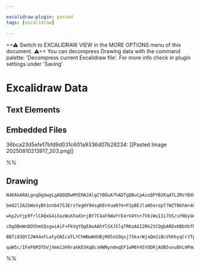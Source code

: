 ```yaml
---

excalidraw-plugin: parsed
tags: [excalidraw]

---
```

==⚠  Switch to EXCALIDRAW VIEW in the MORE OPTIONS menu of this document. ⚠== You can decompress Drawing data with the command palette: 'Decompress current Excalidraw file'. For more info check in plugin settings under 'Saving'


# Excalidraw Data

## Text Elements
## Embedded Files
36bca23d5efe17bfd9d031c601a9336d07b28234: [[Pasted Image 20250810213917_203.png]]

%%
## Drawing
```compressed-json
N4KAkARALgngDgUwgLgAQQQDwMYEMA2AlgCYBOuA7hADTgQBuCpAzoQPYB2KqATLZMzYBXUtiRoIACyhQ4zZAHoFAc0JRJQgEYA6bGwC2CgF7N6hbEcK4OCtptbErHALRY8RMpWdx8Q1TdIEfARcZgRmBShcZQUebQBGABZtAAYaOiCEfQQOKGZuAG1wMFAwMogSbgr9ABEAeSgAaQBWADkATigADhqAZgR6dslCABUAcWV0sshYRCrCfWikfnLM

bmd2lIA2bWaVyBh1nnb47S3ErsTegHY94sgKEnVueN7m+P2pBEJlaW5eropT7WZTBbhA+4QZhQUhsADWCAAwmx8GxSFUYdZmHBcIFclNyppcNg4cpYUIOMRkaj0RJMRxsbiclACZAAGaEfD4ADKsDBEkEHlZUJh8IQAHUnpJuHxIdDYQjeTB+ehBZVPuTfhxwvk0B9IWwcdg1Ic9SkIdMIGThHAAJLEXWoAoAXU+bPI2Xt3A4Qi5n0IlKwVVwaQ1

wkp2uYjp9frlCAQxG4iXazWuXXaXU+jBY7C4aF6WaYrE4rU4Yn+7V6iWu13i7US/uYNUyUAT3DZBDCn004eIAFFgtlctHffhPkI4MRcK3E3rbhder14s1UzxM5CiBw4d7R59USS22gO/gu3KolAhI6IIhKQHJm7OQgvRJeltNHgeL1iM0EGyEPFrk0NliHaYgUiXbAthSeJcErV8wMAtdP0SYVmHccQnXuMB9WmbD7ldSFsFhOAdy5YoAF9wAIyB

cDgOBeWnDDShmSQsgwiAiF+FkVgYQgEAoAAhYlSXJSlqTRKoAGI2Rk2SCQgbARDxKBbVbfReQVJEUQkiRJPif8DPkxTSGU1SsiEklrQpKltNpdB6UZZSjKU5kzP0AAxTkeT5di1UTHjjNMtSNLFSViGeNBZXKQLXOC0VFR8qo/OckzYqyAAlYQtR1F4Apc3I3LqI0TRec08tSgq1PczgoHc3B9E5U1UDuaL8pUqqau5QgjAwngLUgGLKqyEYsCgA

BBTi83QYI2W44oFLatyGNIcaTLYChWNwWdUBjMd5sG9qsj7SkxrWjaQm2iBcVhKhyqCrJTpukZ4HY0T/PmtDYS5AANbgtgAnjPpRfAAE0k3iLptC6d5mi2HgWsgIw2AMbhmMgegCCEDD4gou60v0TLrMjK83vkskSC6nqZX6q1SAp1sSLQBHaZIABZNhiAQY7cE0YJtuPU9ynJmyaVRyEBJRS7SGUIkAAoeAB3hFYV65qFQFJdgASmFdKEGUX1cS

qaW5c/IFeF6M3TbVjXmm13H9rakKESKqBcxHWNyndeqEF1wM6Y4SY0DRjAOB5vnuBhLHPmwIhGdQSOEE+UPsgj0go4NIQoE3DCE/t8o7AAKwQbA8m5UO4HZznud5w9UAFxP5uJV3GBGZH8DFy1Zl8zIS9zYVFOhAxnrmNBdr3NgD35zsG8td0DG5HvXc4dtp73UJxt7lu29I/AKPAcj+AgDlgkdYBKPIoA==
```
%%